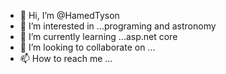 - 👋 Hi, I’m @HamedTyson
- 👀 I’m interested in ...programing and astronomy
- 🌱 I’m currently learning ...asp.net core
- 💞️ I’m looking to collaborate on ...
- 📫 How to reach me ...

<!---
HamedTyson/HamedTyson is a ✨ special ✨ repository because its `README.md` (this file) appears on your GitHub profile.
You can click the Preview link to take a look at your changes.
--->
